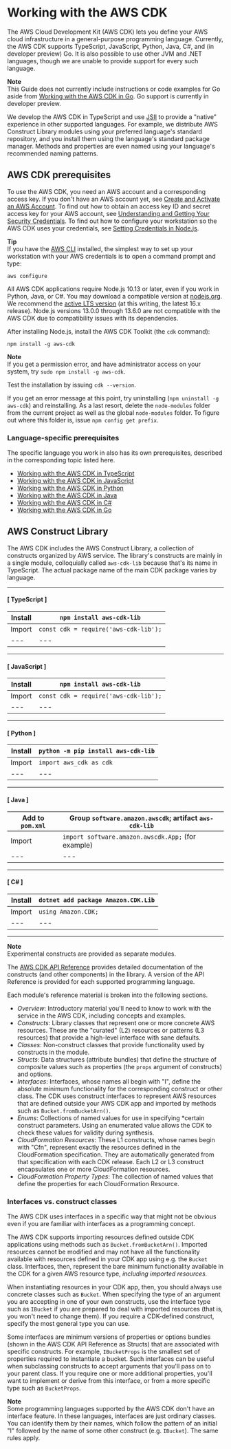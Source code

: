 # Working with the AWS CDK<a name="work-with"></a>

The AWS Cloud Development Kit \(AWS CDK\) lets you define your AWS cloud infrastructure in a general\-purpose programming language\. Currently, the AWS CDK supports TypeScript, JavaScript, Python, Java, C\#, and \(in developer preview\) Go\. It is also possible to use other JVM and \.NET languages, though we are unable to provide support for every such language\.

**Note**  
This Guide does not currently include instructions or code examples for Go aside from [Working with the AWS CDK in Go](work-with-cdk-go.md)\. Go support is currently in developer preview\.

We develop the AWS CDK in TypeScript and use [JSII](https://github.com/aws/jsii) to provide a "native" experience in other supported languages\. For example, we distribute AWS Construct Library modules using your preferred language's standard repository, and you install them using the language's standard package manager\. Methods and properties are even named using your language's recommended naming patterns\.

## AWS CDK prerequisites<a name="work-with-prerequisites"></a>

To use the AWS CDK, you need an AWS account and a corresponding access key\. If you don't have an AWS account yet, see [Create and Activate an AWS Account](https://aws.amazon.com/premiumsupport/knowledge-center/create-and-activate-aws-account/)\. To find out how to obtain an access key ID and secret access key for your AWS account, see [Understanding and Getting Your Security Credentials](https://docs.aws.amazon.com/general/latest/gr/aws-sec-cred-types.html)\. To find out how to configure your workstation so the AWS CDK uses your credentials, see [Setting Credentials in Node\.js](https://docs.aws.amazon.com/sdk-for-javascript/v2/developer-guide/setting-credentials-node.html)\.

**Tip**  
If you have the [AWS CLI](https://aws.amazon.com/cli/) installed, the simplest way to set up your workstation with your AWS credentials is to open a command prompt and type:  

```
aws configure
```

All AWS CDK applications require Node\.js 10\.13 or later, even if you work in Python, Java, or C\#\. You may download a compatible version at [nodejs\.org](https://nodejs.org/)\. We recommend the [active LTS version](https://nodejs.org/en/about/releases/) \(at this writing, the latest 16\.x release\)\. Node\.js versions 13\.0\.0 through 13\.6\.0 are not compatible with the AWS CDK due to compatibility issues with its dependencies\.

After installing Node\.js, install the AWS CDK Toolkit \(the `cdk` command\):

```
npm install -g aws-cdk
```

**Note**  
If you get a permission error, and have administrator access on your system, try `sudo npm install -g aws-cdk`\.

Test the installation by issuing `cdk --version`\. 

If you get an error message at this point, try uninstalling \(`npm uninstall -g aws-cdk`\) and reinstalling\. As a last resort, delete the `node-modules` folder from the current project as well as the global `node-modules` folder\. To figure out where this folder is, issue `npm config get prefix`\.

### Language\-specific prerequisites<a name="work-with-prerequisites-language"></a>

The specific language you work in also has its own prerequisites, described in the corresponding topic listed here\.
+ [Working with the AWS CDK in TypeScript](work-with-cdk-typescript.md)
+ [Working with the AWS CDK in JavaScript](work-with-cdk-javascript.md)
+ [Working with the AWS CDK in Python](work-with-cdk-python.md)
+ [Working with the AWS CDK in Java](work-with-cdk-java.md)
+ [Working with the AWS CDK in C\#](work-with-cdk-csharp.md)
+ [Working with the AWS CDK in Go](work-with-cdk-go.md)

## AWS Construct Library<a name="work-with-library"></a>

The AWS CDK includes the AWS Construct Library, a collection of constructs organized by AWS service\. The library's constructs are mainly in a single module, colloquially called `aws-cdk-lib` because that's its name in TypeScript\. The actual package name of the main CDK package varies by language\.

------
#### [ TypeScript ]

| Install | `npm install aws-cdk-lib` | 
| --- |--- |
| Import | `const cdk = require('aws-cdk-lib');` | 
| --- |--- |

------
#### [ JavaScript ]

| Install | `npm install aws-cdk-lib` | 
| --- |--- |
| Import | `const cdk = require('aws-cdk-lib');` | 
| --- |--- |

------
#### [ Python ]

| Install | `python -m pip install aws-cdk-lib` | 
| --- |--- |
| Import | `import aws_cdk as cdk` | 
| --- |--- |

------
#### [ Java ]

| Add to `pom.xml` | Group `software.amazon.awscdk`; artifact `aws-cdk-lib` | 
| --- |--- |
| Import | `import software.amazon.awscdk.App;` \(for example\) | 
| --- |--- |

------
#### [ C\# ]

| Install | `dotnet add package Amazon.CDK.Lib` | 
| --- |--- |
| Import | `using Amazon.CDK;` | 
| --- |--- |

------

**Note**  
Experimental constructs are provided as separate modules\.

The [AWS CDK API Reference](https://docs.aws.amazon.com/cdk/api/v2/docs/aws-construct-library.html) provides detailed documentation of the constructs \(and other components\) in the library\. A version of the API Reference is provided for each supported programming language\.

Each module's reference material is broken into the following sections\. 
+ *Overview*: Introductory material you'll need to know to work with the service in the AWS CDK, including concepts and examples\.
+ *Constructs*: Library classes that represent one or more concrete AWS resources\. These are the "curated" \(L2\) resources or patterns \(L3 resources\) that provide a high\-level interface with sane defaults\.
+ *Classes*: Non\-construct classes that provide functionality used by constructs in the module\.
+ *Structs*: Data structures \(attribute bundles\) that define the structure of composite values such as properties \(the `props` argument of constructs\) and options\.
+ *Interfaces*: Interfaces, whose names all begin with "I", define the absolute minimum functionality for the corresponding construct or other class\. The CDK uses construct interfaces to represent AWS resources that are defined outside your AWS CDK app and imported by methods such as `Bucket.fromBucketArn()`\. 
+ *Enums*: Collections of named values for use in specifying \*certain construct parameters\. Using an enumerated value allows the CDK to check these values for validity during synthesis\.
+ *CloudFormation Resources*: These L1 constructs, whose names begin with "Cfn", represent exactly the resources defined in the CloudFormation specification\. They are automatically generated from that specification with each CDK release\. Each L2 or L3 construct encapsulates one or more CloudFormation resources\.
+ *CloudFormation Property Types*: The collection of named values that define the properties for each CloudFormation Resource\.

### Interfaces vs\. construct classes<a name="work-with-library-interfaces"></a>

The AWS CDK uses interfaces in a specific way that might not be obvious even if you are familiar with interfaces as a programming concept\.

The AWS CDK supports importing resources defined outside CDK applications using methods such as `Bucket.fromBucketArn()`\. Imported resources cannot be modified and may not have all the functionality available with resources defined in your CDK app using e\.g\. the `Bucket` class\. Interfaces, then, represent the bare minimum functionality available in the CDK for a given AWS resource type, *including imported resources\.*

When instantiating resources in your CDK app, then, you should always use concrete classes such as `Bucket`\. When specifying the type of an argument you are accepting in one of your own constructs, use the interface type such as `IBucket` if you are prepared to deal with imported resources \(that is, you won't need to change them\)\. If you require a CDK\-defined construct, specify the most general type you can use\.

Some interfaces are minimum versions of properties or options bundles \(shown in the AWS CDK API Reference as Structs\) that are associated with specific constructs\. For example, `IBucketProps` is the smallest set of properties required to instantiate a bucket\. Such interfaces can be useful when subclassing constructs to accept arguments that you'll pass on to your parent class\. If you require one or more additional properties, you'll want to implement or derive from this interface, or from a more specific type such as `BucketProps`\.

**Note**  
Some programming languages supported by the AWS CDK don't have an interface feature\. In these languages, interfaces are just ordinary classes\. You can identify them by their names, which follow the pattern of an initial "I" followed by the name of some other construct \(e\.g\. `IBucket`\)\. The same rules apply\.